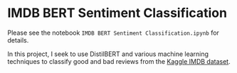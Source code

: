# IMDB BERT Sentiment Classification

Please see the notebook `IMDB BERT Sentiment Classification.ipynb` for details.

In this project, I seek to use DistilBERT and various machine learning techniques to classify good and bad reviews from the [Kaggle IMDB dataset](https://www.kaggle.com/columbine/imdb-dataset-sentiment-analysis-in-csv-format).